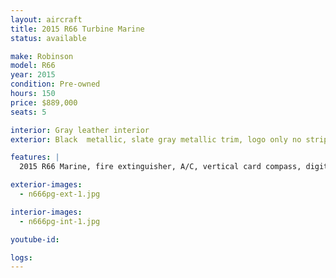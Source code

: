```yaml
---
layout: aircraft
title: 2015 R66 Turbine Marine
status: available

make: Robinson
model: R66
year: 2015
condition: Pre-owned
hours: 150
price: $889,000
seats: 5

interior: Gray leather interior
exterior: Black  metallic, slate gray metallic trim, logo only no stripe, tinted doors and windshield

features: |
  2015 R66 Marine, fire extinguisher, A/C, vertical card compass, digital clock, Aspen EFD1000H Pro+500H MFD, Garmin G225B com radio, Garmin GTN750 GPS/com, GTX330EX transponder w/ ADS-B out, Kannad 406 ELT, Garmin GDL88 ADS-B in, Garmin GMA350 audio panel, 5 A20 Bose headsets, extra corrosion protection

exterior-images:
  - n666pg-ext-1.jpg

interior-images:
  - n666pg-int-1.jpg

youtube-id:

logs:
---
```

